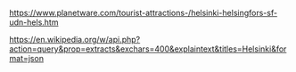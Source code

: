 https://www.planetware.com/tourist-attractions-/helsinki-helsingfors-sf-udn-hels.htm

https://en.wikipedia.org/w/api.php?action=query&prop=extracts&exchars=400&explaintext&titles=Helsinki&format=json